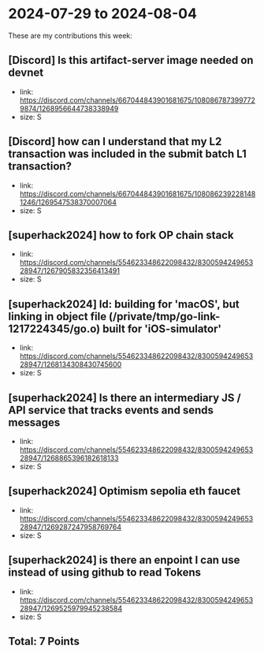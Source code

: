 # 2024-07-29 to 2024-08-04

These are my contributions this week:

## [Discord] Is this artifact-server image needed on devnet

- link: https://discord.com/channels/667044843901681675/1080867873997729874/1268956644738338949
- size: S

## [Discord] how can I understand that my L2 transaction was included in the submit batch L1 transaction?

- link: https://discord.com/channels/667044843901681675/1080862392281481246/1269547538370007064
- size: S

## [superhack2024] how to fork OP chain stack

- link: https://discord.com/channels/554623348622098432/830059424965328947/1267905832356413491
- size: S

## [superhack2024] ld: building for 'macOS', but linking in object file (/private/tmp/go-link-1217224345/go.o) built for 'iOS-simulator'

- link: https://discord.com/channels/554623348622098432/830059424965328947/1268134308430745600
- size: S

## [superhack2024] Is there an intermediary JS / API service that tracks events and sends messages

- link: https://discord.com/channels/554623348622098432/830059424965328947/1268865396182618133
- size: S

## [superhack2024] Optimism sepolia eth faucet

- link: https://discord.com/channels/554623348622098432/830059424965328947/1269287247958769764
- size: S

## [superhack2024] is there an enpoint I can use instead of using github to read Tokens

- link: https://discord.com/channels/554623348622098432/830059424965328947/1269525979945238584
- size: S


## Total: 7 Points